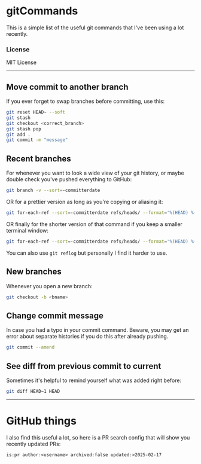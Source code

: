 # gitCommands

This is a simple list of the useful git commands that I've been using a lot recently.

### License
MIT License

---

## Move commit to another branch

If you ever forget to swap branches before committing, use this:

```sh
git reset HEAD~ --soft
git stash
git checkout <correct_branch>
git stash pop
git add .
git commit -m "message"
```

## Recent branches

For whenever you want to look a wide view of your git history, or maybe double check you've pushed everything to GitHub:

```sh
git branch -v --sort=-committerdate
```

OR for a prettier version as long as you're copying or aliasing it:

```sh
git for-each-ref --sort=-committerdate refs/heads/ --format='%(HEAD) %(align:40)%(color:yellow)%(refname:short)%(color:reset)%(end)%(align:20)(%(color:green)%(committerdate:relative)%(color:reset))%(end) - %(contents:subject)'
```

OR finally for the shorter version of that command if you keep a smaller terminal window:
  
```sh
git for-each-ref --sort=-committerdate refs/heads/ --format='%(HEAD) %(align:40)%(color:yellow)%(refname:short)%(color:reset)%(end)(%(color:green)%(committerdate:relative)%(color:reset))'
```

You can also use `git reflog` but personally I find it harder to use.

## New branches

Whenever you open a new branch:

```sh
git checkout -b <bname>
```

## Change commit message

In case you had a typo in your commit command. Beware, you may get an error about separate histories if you do this after already pushing.

```sh
git commit --amend
```

## See diff from previous commit to current

Sometimes it's helpful to remind yourself what was added right before:

```sh
git diff HEAD~1 HEAD
```

---

# GitHub things

I also find this useful a lot, so here is a PR search config that will show you recently updated PRs:
```
is:pr author:<username> archived:false updated:>2025-02-17
```

